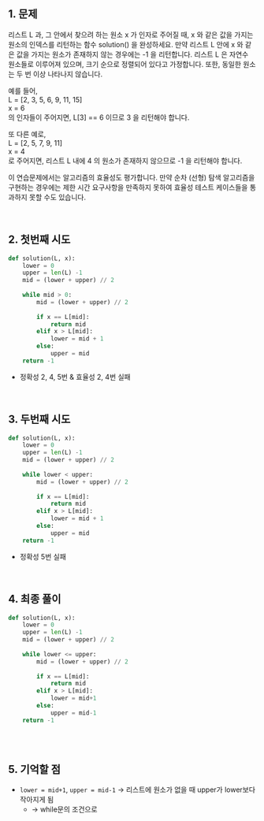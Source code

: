 ## 1. 문제

리스트 L 과, 그 안에서 찾으려 하는 원소 x 가 인자로 주어질 때, x 와 같은 값을 가지는 원소의 인덱스를 리턴하는 함수 solution() 을 완성하세요. 만약 리스트 L 안에 x 와 같은 값을 가지는 원소가 존재하지 않는 경우에는 -1 을 리턴합니다. 리스트 L 은 자연수 원소들로 이루어져 있으며, 크기 순으로 정렬되어 있다고 가정합니다. 또한, 동일한 원소는 두 번 이상 나타나지 않습니다.

예를 들어,   
L = [2, 3, 5, 6, 9, 11, 15]   
x = 6    
의 인자들이 주어지면, L[3] == 6 이므로 3 을 리턴해야 합니다. 

또 다른 예로,   
L = [2, 5, 7, 9, 11]    
x = 4    
로 주어지면, 리스트 L 내에 4 의 원소가 존재하지 않으므로 -1 을 리턴해야 합니다.

이 연습문제에서는 알고리즘의 효율성도 평가합니다. 만약 순차 (선형) 탐색 알고리즘을 구현하는 경우에는 제한 시간 요구사항을 만족하지 못하여 효율성 테스트 케이스들을 통과하지 못할 수도 있습니다.

<br>

## 2. 첫번째 시도

```python
def solution(L, x):
    lower = 0
    upper = len(L) -1
    mid = (lower + upper) // 2
    
    while mid > 0:
        mid = (lower + upper) // 2
        
        if x == L[mid]:
            return mid
        elif x > L[mid]:
            lower = mid + 1
        else:
            upper = mid
    return -1
```

- 정확성 2, 4, 5번 & 효율성 2, 4번 실패

<br>

## 3. 두번째 시도

```python
def solution(L, x):
    lower = 0
    upper = len(L) -1
    mid = (lower + upper) // 2
    
    while lower < upper:
        mid = (lower + upper) // 2
        
        if x == L[mid]:
            return mid
        elif x > L[mid]:
            lower = mid + 1
        else:
            upper = mid
    return -1
```

- 정확성 5번 실패

<br>

## 4. 최종 풀이

```python
def solution(L, x):
    lower = 0
    upper = len(L) -1
    mid = (lower + upper) // 2
    
    while lower <= upper:
        mid = (lower + upper) // 2
        
        if x == L[mid]:
            return mid
        elif x > L[mid]:
            lower = mid+1
        else:
            upper = mid-1
    return -1
    
```

<br>

## 5. 기억할 점

- `lower = mid+1`, `upper = mid-1` -> 리스트에 원소가 없을 때 upper가 lower보다 작아지게 됨
    - -> while문의 조건으로

